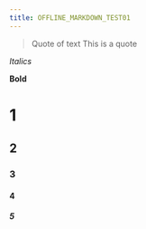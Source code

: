 ```yaml
---
title: OFFLINE_MARKDOWN_TEST01
---
```


> Quote of text
> This is a quote

_Italics_

**Bold**

# 1
## 2
### 3
#### 4
##### 5

